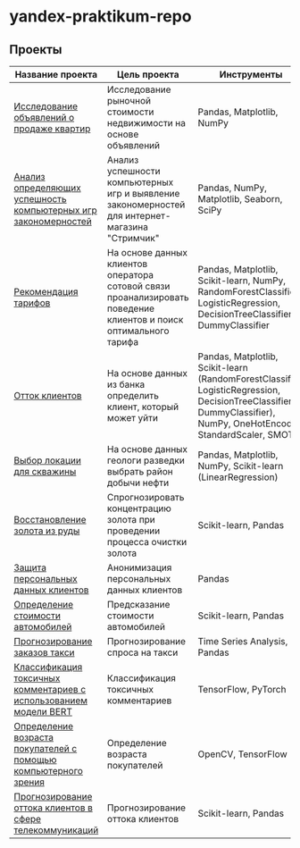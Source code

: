 # yandex-praktikum-repo

## Проекты

| Название проекта| Цель проекта | Инструменты |
|---------------------------------------|--------------|-------------|
| [Исследование объявлений о продаже квартир](https://github.com/iLvoznyi/yandex-praktikum-repo/blob/main/Исследование%20объявлений%20о%20продаже%20квартир/real%20estate%20analysis.ipynb) | Исследование рыночной стоимости недвижимости на основе объявлений | Pandas, Matplotlib, NumPy |
| [Анализ определяющих успешность компьютерных игр закономерностей](https://github.com/iLvoznyi/yandex-praktikum-repo/blob/main/Анализ%20определяющих%20успешность%20компьютерных%20игр%20закономерностей%20для%20интернет-магазина%20%22Стримчик%22/video%20game%20sales%20analysis.ipynb) | Анализ успешности компьютерных игр и выявление закономерностей для интернет-магазина "Стримчик" | Pandas, NumPy, Matplotlib, Seaborn, SciPy |
| [Рекомендация тарифов](https://github.com/iLvoznyi/yandex-praktikum-repo/blob/main/Рекомендация%20тарифов/tariff%20recommendation.ipynb) |На основе данных клиентов оператора сотовой связи проанализировать поведение клиентов и поиск оптимального тарифа | Pandas, Matplotlib, Scikit-learn, NumPy, RandomForestClassifier, LogisticRegression, DecisionTreeClassifier, DummyClassifier|
| [Отток клиентов](https://github.com/iLvoznyi/yandex-praktikum-repo/blob/main/Отток%20клиентов/customer%20churn%20prediction.ipynb) | На основе данных из банка определить клиент, который может уйти | Pandas, Matplotlib, Scikit-learn (RandomForestClassifier, LogisticRegression, DecisionTreeClassifier, DummyClassifier), NumPy, OneHotEncoder, StandardScaler, SMOTE|
| [Выбор локации для скважины](https://github.com/iLvoznyi/yandex-praktikum-repo/blob/main/Выбор%20локации%20для%20скважины/oil%20well%20location%20selection.ipynb) | На основе данных геологи разведки выбрать район добычи нефти | Pandas, Matplotlib, NumPy, Scikit-learn (LinearRegression)|
| [Восстановление золота из руды](https://github.com/iLvoznyi/yandex-praktikum-repo/blob/main/Восстановление%20золота%20из%20руды/gold%20recovery%20prediction.ipynb) | Спрогнозировать концентрацию золота при проведении процесса очистки золота | Scikit-learn, Pandas | Горнодобывающая промышленность |
| [Защита персональных данных клиентов](https://github.com/iLvoznyi/yandex-praktikum-repo/blob/main/Защита%20персональных%20данных%20клиентов/data%20anonymization%20for%20insurance%20company.ipynb) | Анонимизация персональных данных клиентов | Pandas | Страхование |
| [Определение стоимости автомобилей](https://github.com/iLvoznyi/yandex-praktikum-repo/blob/main/Определение%20стоимости%20автомобилей/car%20price%20prediction.ipynb) | Предсказание стоимости автомобилей | Scikit-learn, Pandas | Автомобильная индустрия |
| [Прогнозирование заказов такси](https://github.com/iLvoznyi/yandex-praktikum-repo/blob/main/Прогнозирование%20заказов%20такси/taxi%20demand%20forecasting.ipynb) | Прогнозирование спроса на такси | Time Series Analysis, Pandas | Транспорт |
| [Классификация токсичных комментариев с использованием модели BERT](https://github.com/iLvoznyi/yandex-praktikum-repo/blob/main/Классификация%20токсичных%20комментариев%20с%20использованием%20модели%20BERT/BERT_toxic_comment_classification.ipynb) | Классификация токсичных комментариев | TensorFlow, PyTorch | Социальные медиа |
| [Определение возраста покупателей с помощью компьютерного зрения](https://github.com/iLvoznyi/yandex-praktikum-repo/blob/main/Определение%20возраста%20покупателей%20с%20помощью%20компьютерного%20зрения/determining%20the%20age%20of%20buyers.ipynb) | Определение возраста покупателей | OpenCV, TensorFlow | Ритейл |
| [Прогнозирование оттока клиентов в сфере телекоммуникаций](https://github.com/iLvoznyi/yandex-praktikum-repo/blob/main/Прогнозирование%20оттока%20клиентов%20в%20сфере%20телекоммуникаций/model%20for%20predicting%20the%20outflow%20of%20telecom%20operator%20customers.ipynb) | Прогнозирование оттока клиентов | Scikit-learn, Pandas | Телекоммуникации |
